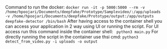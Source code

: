 Command to run the docker:
``` docker run -it -p 5000:5000 --rm -v  /home/hpoojari/Documents/deepfake/Prototype/Samplevideo/:/app/uploads -v /home/hpoojari/Documents/deepfake/Prototype/output:/app/outputs deepfake-detector /bin/bash ```
After having access to the container shell you can access your application in 2 way using UI or running the script.
For UI access run this command inside the container shell: ``` python3 main.py```
For directly running the script in the container use thsi cmd: ```python3 detect_from_video.py -i uploads -o output```
